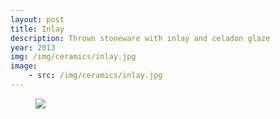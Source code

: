 ```yaml
---
layout: post
title: Inlay
description: Thrown stoneware with inlay and celadon glaze
year: 2013
img: /img/ceramics/inlay.jpg
image:
    - src: /img/ceramics/inlay.jpg
---
```

<figure>
  <img
    class="post-image" src="{{ page.image[0].src }}">
</figure>




